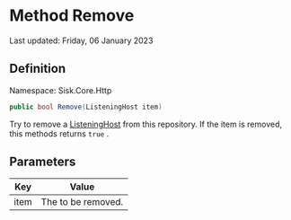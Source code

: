 # Method Remove
Last updated: Friday, 06 January 2023

## Definition
Namespace: Sisk.Core.Http

```csharp
public bool Remove(ListeningHost item)
```

Try to remove a [ListeningHost](/spec/Sisk/Core/Http/ListeningHost) from this repository. If the item is removed, this methods returns `true` .

## Parameters

| Key | Value |
| --- | --- |
| item | The  to be removed. | 

